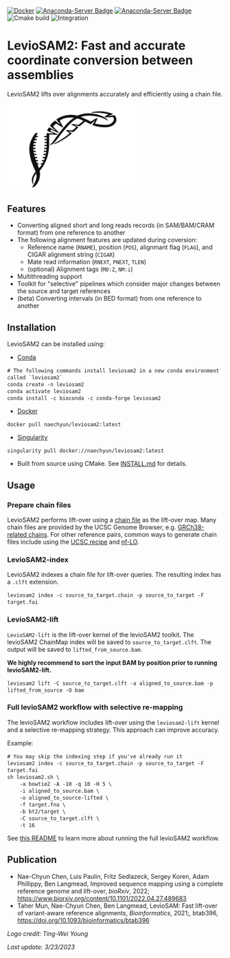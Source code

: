 [![Docker](https://img.shields.io/docker/v/naechyun/leviosam2?label=Docker)](https://hub.docker.com/r/naechyun/leviosam2)
[![Anaconda-Server Badge](https://anaconda.org/bioconda/leviosam2/badges/version.svg)](https://anaconda.org/bioconda/leviosam2)
[![Anaconda-Server Badge](https://anaconda.org/bioconda/leviosam2/badges/downloads.svg)](https://anaconda.org/bioconda/leviosam2)
![Cmake build](https://github.com/milkschen/leviosam2/actions/workflows/cmake_htslib.yml/badge.svg)
![Integration](https://github.com/milkschen/leviosam2/actions/workflows/integration-test.yml/badge.svg)

# LevioSAM2: Fast and accurate coordinate conversion between assemblies

LevioSAM2 lifts over alignments accurately and efficiently using a chain file.

<picture>
  <source media="(prefers-color-scheme: dark)" srcset="./figures/levioSAM_S_bw_dark.png"  width="300">
  <img alt="Text changing depending on mode. Light: 'So light!' Dark: 'So dark!'" src="./figures/levioSAM_S_bw.png"  width="300">
</picture>

## Features

- Converting aligned short and long reads records (in SAM/BAM/CRAM format) from one reference to another
- The following alignment features are updated during coversion:
    - Reference name (`RNAME`), position (`POS`), alignmant flag (`FLAG`), and CIGAR alignment string (`CIGAR`)
    - Mate read information (`RNEXT`, `PNEXT`, `TLEN`)
    - (optional) Alignment tags (`MD:Z`, `NM:i`)
- Multithreading support
- Toolkit for "selective" pipelines which consider major changes between the source and target references
- (beta) Converting intervals (in BED format) from one reference to another

## Installation

LevioSAM2 can be installed using:

- [Conda](https://anaconda.org/bioconda/leviosam2)

```
# The following commands install leviosam2 in a new conda environment called `leviosam2`
conda create -n leviosam2
conda activate leviosam2
conda install -c bioconda -c conda-forge leviosam2
```

- [Docker](https://hub.docker.com/r/naechyun/leviosam2)
```
docker pull naechyun/leviosam2:latest
```

- [Singularity](https://hub.docker.com/r/naechyun/leviosam2)
```
singularity pull docker://naechyun/leviosam2:latest
```

- Built from source using CMake. See [INSTALL.md](INSTALL.md) for details.


## Usage

### Prepare chain files

LevioSAM2 performs lift-over using a [chain file](http://hgw1.soe.ucsc.edu/goldenPath/help/chain.html) as the lift-over map.
Many chain files are provided by the UCSC Genome Browser, e.g. [GRCh38-related chains](https://hgdownload.soe.ucsc.edu/goldenPath/hg38/liftOver/).
For other reference pairs, common ways to generate chain files include using the [UCSC recipe](http://genomewiki.ucsc.edu/index.php/LiftOver_Howto) and [nf-LO](https://github.com/evotools/nf-LO).

### LevioSAM2-index

LevioSAM2 indexes a chain file for lift-over queries. The resulting index has a `.clft` extension.

```
leviosam2 index -c source_to_target.chain -p source_to_target -F target.fai
```

### LevioSAM2-lift

`LevioSAM2-lift` is the lift-over kernel of the levioSAM2 toolkit. 
The levioSAM2 ChainMap index will be saved to `source_to_target.clft`. The output will be saved to `lifted_from_source.bam`.

__We highly recommend to sort the input BAM by position prior to running levioSAM2-lift.__

```
leviosam2 lift -C source_to_target.clft -a aligned_to_source.bam -p lifted_from_source -O bam
```


### Full levioSAM2 workflow with selective re-mapping

The levioSAM2 workflow includes lift-over using the `leviosam2-lift` kernel and a selective re-mapping strategy. This approach can improve accuracy.

Example:
```
# You may skip the indexing step if you've already run it
leviosam2 index -c source_to_target.chain -p source_to_target -F target.fai
sh leviosam2.sh \
    -a bowtie2 -A -10 -q 10 -H 5 \
    -i aligned_to_source.bam \
    -o aligned_to_source-lifted \
    -f target.fna \
    -b bt2/target \
    -C source_to_target.clft \
    -t 16
```

See [this README](https://github.com/milkschen/leviosam2/blob/main/workflow/README.md) to learn more about running the full levioSAM2 workflow.


## Publication

-  Nae-Chyun Chen, Luis Paulin, Fritz Sedlazeck, Sergey Koren, Adam Phillippy, Ben Langmead, Improved sequence mapping using a complete reference genome and lift-over, _bioRxiv_, 2022; https://www.biorxiv.org/content/10.1101/2022.04.27.489683
- Taher Mun, Nae-Chyun Chen, Ben Langmead, LevioSAM: Fast lift-over of variant-aware reference alignments, _Bioinformatics_, 2021;, btab396, https://doi.org/10.1093/bioinformatics/btab396


_Logo credit: Ting-Wei Young_

_Last update: 3/23/2023_
